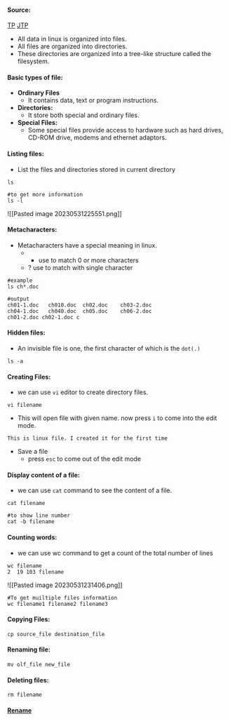 #### Source:
[TP](https://www.tutorialspoint.com/unix/unix-file-management.htm)
[JTP](https://www.javatpoint.com/linux-files)

* All data in linux is organized into files.
* All files are organized into directories.
* These directories are organized into a tree-like structure called the filesystem.

#### Basic types of file:

* **Ordinary Files**
	* It contains data, text or program instructions.
* **Directories:**
	* It store both special and ordinary files.
* **Special Files:**
	* Some special files provide access to hardware such as hard drives, CD-ROM drive,  modems and ethernet adaptors.


#### Listing files:

* List the files and directories stored in current directory

```
ls

#to get more information
ls -l

```

![[Pasted image 20230531225551.png]]


#### Metacharacters:

* Metacharacters have a special meaning in linux.
	* * use to match 0 or more characters
	* ? use to match with single character

```
#example
ls ch*.doc

#output
ch01-1.doc   ch010.doc  ch02.doc    ch03-2.doc 
ch04-1.doc   ch040.doc  ch05.doc    ch06-2.doc
ch01-2.doc ch02-1.doc c
```


#### Hidden files:

* An invisible file is one, the first character of which is the `dot(.)` 

```
ls -a
```


#### Creating Files:

* we can use `vi` editor to create directory files.

```
vi filename
```

* This will open file with given name. now press `i` to come into the edit mode.

```
This is linux file. I created it for the first time
```

* Save a file
	* press `esc` to come out of the edit mode


#### Display content of a file:

* we can use `cat` command to see the content of a file.

```
cat filename

#to show line number
cat -b filename
```


#### Counting words:

* we can use wc command to get a count of the total number of lines

```
wc filename
2  19 103 filename
```

![[Pasted image 20230531231406.png]]

```
#To get muiltiple files information
wc filename1 filename2 filename3
```


#### Copying Files:

```
cp source_file destination_file
```

#### Renaming file:

```
mv olf_file new_file
```

#### Deleting files:

```
rm filename
```


#### [Rename](https://www.javatpoint.com/linux-rename-v)


